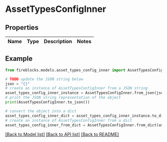 # AssetTypesConfigInner


## Properties

Name | Type | Description | Notes
------------ | ------------- | ------------- | -------------

## Example

```python
from fireblocks.models.asset_types_config_inner import AssetTypesConfigInner

# TODO update the JSON string below
json = "{}"
# create an instance of AssetTypesConfigInner from a JSON string
asset_types_config_inner_instance = AssetTypesConfigInner.from_json(json)
# print the JSON string representation of the object
print(AssetTypesConfigInner.to_json())

# convert the object into a dict
asset_types_config_inner_dict = asset_types_config_inner_instance.to_dict()
# create an instance of AssetTypesConfigInner from a dict
asset_types_config_inner_from_dict = AssetTypesConfigInner.from_dict(asset_types_config_inner_dict)
```
[[Back to Model list]](../README.md#documentation-for-models) [[Back to API list]](../README.md#documentation-for-api-endpoints) [[Back to README]](../README.md)


